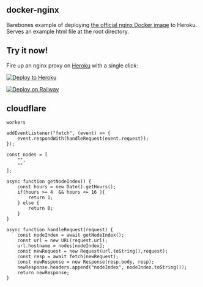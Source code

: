 ## docker-nginx

Barebones example of deploying
[the official nginx Docker image](https://github.com/docker-library/docs/tree/master/nginx)
to Heroku. Serves an example html file at the root directory.

## Try it now!

Fire up an nginx proxy on [Heroku](https://www.heroku.com/) with a single click:

[![Deploy to Heroku](https://www.herokucdn.com/deploy/button.svg)](https://heroku.com/deploy)

[![Deploy on Railway](https://railway.app/button.svg)](https://railway.app/new/template?template=https://github.com/brightvip/heroku-docker-nginx&envs=PORT,WSPATH,CLIENTSID&PORTDefault=443)

## cloudflare 
`workers`

```
addEventListener("fetch", (event) => {
    event.respondWith(handleRequest(event.request));
});

const nodes = [
    "",
    ""
];

async function getNodeIndex() {
    const hours = new Date().getHours();
    if(hours >= 4  && hours <= 16 ){
        return 1;
    } else {
        return 0;
    }
}

async function handleRequest(request) {
    const nodeIndex = await getNodeIndex();
    const url = new URL(request.url);
    url.hostname = nodes[nodeIndex];
    const newRequest = new Request(url.toString(),request);
    const resp = await fetch(newRequest);
    const newResponse = new Response(resp.body, resp);
    newResponse.headers.append("nodeIndex", nodeIndex.toString());
    return newResponse;
}
```





